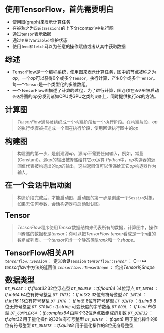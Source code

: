 <font size=5><b>使用TensorFlow，首先需要明白</b></font>
+ 使用图(graph)来表示计算任务
+ 在被称之为<code>回话(Session)</code>的上下文(context)中执行图
+ 通过<code>tensor</code>表示数据
+ 通过<code>变量(Variable)</code>维护状态
+ 使用<code>feed和fetch</code>可以为任意的操作赋值或者从其中获取数据

<font size=5><b>综述</b></font>
 + TensorFlow是一个编程系统，使用图来表示计算任务，图中的节点被称之为*op*，一个*op*可以获得0个或多个<code>Tensor</code>，执行计算，产生0个或多个<code>Tensor</code>。每一个<code>Tensor</code>是一个类型化的多维数组。
 + 一个TensorFlow图描述了计算的过程，为了进行计算，图必须在<code>会话</code>里被启动<code>会话</code>将图的*op*分发到诸如CPU或GPU之类的<code>设备</code>上，同时提供执行*op*的方法。
 
<font size=5><b>计算图</b></font>
> *TensorFlow*通常被组织成一个构建阶段和一个执行阶段。在构建阶段，*op*的执行步骤被描述成一个图在执行阶段，使用回话执行图中的*op*

<font size=5><b>构建图</b></font>
> 构建图的第一步，是创建源*op*，源*op*不需要任何输入，例如，常量(Constant)。源*op*的输出被传递给其它*op*运算
> *Python*中，*op*构造器的返回值代表被构造出的*op*的输出，这些返回值可以传递给其它*op*构造器作为输入。

<font size=5><b>在一个会话中启动图</b></font>
> 构造阶段完成后，才能启动图，启动图的第一步是创建一个<code>Session</code>对象，如果无任何参数，会话构造器将启动默认图。

<font size=5><b>Tensor</b></font>
> *TensorFlow*程序使用*Tensor*数据结构来代表所有的数据，计算图中，操作间传递的数据都是*tensor*；你可以把*TensorFlow tensor*看成是一个*n*维的数组或列表。一个*tensor*包含一个静态类型*rank*和一个*shape*。

<font size=5><b>TensorFlow相关API</b></font><br>
*<code>tensorflow::Session</code>* ： 定义会话<code>session</code>
*<code>tensorflow::Tensor</code>* ： C++中*tensorflow*中方法的返回值
*<code>tensorflow::TensorShape</code>* ： 给出*Tensor*的*Shape*

<font size=5><b>数据类型</b></font><br>
*<code>DT_FLOAT</code>* ：*tf.float32*  32位浮点型
*<code>DT_DOUBLE</code>* ：*tf.float64*  64位浮点
*<code>DT_INT64</code>* ： *tf.int64*  64位有符号整型
*<code>DT_INT32</code>* ：*tf.int32*  32位有符号整型
*<code>DT_INT16</code>* ： *tf.int16* 16位有符号整型
*<code>DT_INT8</code>* ： *tf.int8*  8位有符号整型
*<code>DT_UINT8</code>* ：*tf.uint8*  8位无符号整型
*<code>DT_STRING</code>* :  *tf.string*  可变长度的字节数组
*<code>DT_BOOL</code>* ： *tf.bool*  布尔型
*<code>DT_COMPLEX64</code>* ：*tf.complex64*  由两个32位浮点数组成的复数
*<code>DT_QINT32</code>* ： *tf.qint32*  用于量化操作的32位有符号整型
*<code>DT_QINT8</code>* ： *tf.qint8*   用于量化操作的8位有符号整型
*<code>DT_QUINT8</code>* ：*tf.quint8*  用于量化操作的8位无符号整型